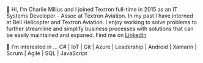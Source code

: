 👋 Hi, I’m Charlie Milius and I joined Textron full-time in 2015 as an IT Systems Developer - Assoc at Textron Aviation. In my past I have interned at Bell Helicopter and Textron Aviation. I enjoy working to solve problems to further streamline and simplify business processes with solutions that can be easily maintained and expaned. Find me on [LinkedIn](https://www.linkedin.com/in/charliemilius)​
  
👀 I’m interested in ...
C# | IoT | Git | Azure | Leadership | Android | Xamarin | Scrum | Agile | SQL | JavaScript

<!---
- 🌱 I’m currently learning ...
- 💞️ I’m looking to collaborate on ...
- 📫 How to reach me ...
- 😄 Pronouns: ...
- ⚡ Fun fact: ...
--->

<!---
c64766/c64766 is a ✨ special ✨ repository because its `README.md` (this file) appears on your GitHub profile.
You can click the Preview link to take a look at your changes.
--->
